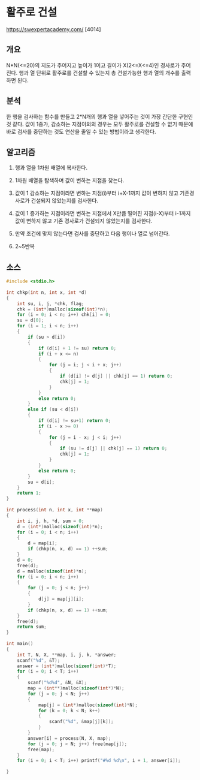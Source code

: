 # 활주로 건설

https://swexpertacademy.com/ [4014]

## 개요

N*N(<=20)의 지도가 주어지고 높이가 1이고 길이가 X(2<=X<=4)인 경사로가 주어진다. 행과 열 단위로 활주로를 건설할 수 있는지 총 건설가능한 행과 열의 개수를 출력하면 된다.

## 분석

한 행을 검사하는 함수를 만들고 2*N개의 행과 열을 넣어주는 것이 가장 간단한 구현인 것 같다. 값이 1증가, 감소하는 지점이외의 경우는 모두 활주로를 건설할 수 없기 때문에 바로 검사를 중단하는 것도 연산을 줄일 수 있는 방법이라고 생각한다.

## 알고리즘

1. 행과 열을 1차원 배열에 복사한다.

2. 1차원 배열을 탐색하며 값이 변하는 지점을 찾는다.

3. 값이 1 감소하는 지점이라면 변하는 지점(i)부터 i+X-1까지 값이 변하지 않고 기존경사로가 건설되지 않았는지를 검사한다.

4. 값이 1 증가하는 지점이라면 변하는 지점에서 X만큼 떨어진 지점(i-X)부터 i-1까지 값이 변하지 않고 기존 경사로가 건설되지 않았는지를 검사한다.

5. 만약 조건에 맞지 않는다면 검사를 중단하고 다음 행이나 열로 넘어간다.

6. 2~5반복

## 소스

```c
#include <stdio.h>
 
int chkp(int n, int x, int *d)
{
    int su, i, j, *chk, flag;
    chk = (int*)malloc(sizeof(int)*n);
    for (i = 0; i < n; i++) chk[i] = 0;
    su = d[0];
    for (i = 1; i < n; i++)
    {
        if (su > d[i])
        {
            if (d[i] + 1 != su) return 0;
            if (i + x <= n)
            {
                for (j = i; j < i + x; j++)
                {
                    if (d[i] != d[j] || chk[j] == 1) return 0;
                    chk[j] = 1;
                }
            }
            else return 0;
        }
        else if (su < d[i])
        {
            if (d[i] != su+1) return 0;
            if (i - x >= 0)
            {
                for (j = i - x; j < i; j++)
                {
                    if (su != d[j] || chk[j] == 1) return 0;
                    chk[j] = 1;
                }
            }
            else return 0;
        }
        su = d[i];
    }
    return 1;
}
 
int process(int n, int x, int **map)
{
    int i, j, h, *d, sum = 0;
    d = (int*)malloc(sizeof(int)*n);
    for (i = 0; i < n; i++)
    {
        d = map[i];
        if (chkp(n, x, d) == 1) ++sum;
    }
    d = 0;
    free(d);
    d = malloc(sizeof(int)*n);
    for (i = 0; i < n; i++)
    {
        for (j = 0; j < n; j++)
        {
            d[j] = map[j][i];
        }
        if (chkp(n, x, d) == 1) ++sum;
    }
    free(d);
    return sum;
}
 
int main()
{
    int T, N, X, **map, i, j, k, *answer;
    scanf("%d", &T);
    answer = (int*)malloc(sizeof(int)*T);
    for (i = 0; i < T; i++)
    {
        scanf("%d%d", &N, &X);
        map = (int**)malloc(sizeof(int*)*N);
        for (j = 0; j < N; j++)
        {
            map[j] = (int*)malloc(sizeof(int)*N);
            for (k = 0; k < N; k++)
            {
                scanf("%d", &map[j][k]);
            }
        }
        answer[i] = process(N, X, map);
        for (j = 0; j < N; j++) free(map[j]);
        free(map);
    }
    for (i = 0; i < T; i++) printf("#%d %d\n", i + 1, answer[i]);
 
}
```

